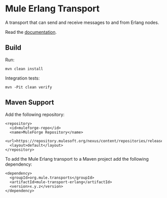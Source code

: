 Mule Erlang Transport
=====================

A transport that can send and receive messages to and from Erlang nodes.

Read the [documentation](http://www.mulesoft.org/erlang-transport).

Build
-----

Run:

    mvn clean install


Integration tests:

    mvn -Pit clean verify


Maven Support
-------------

Add the following repository:

    <repository>
      <id>muleforge-repo</id>
      <name>MuleForge Repository</name>
      <url>https://repository.mulesoft.org/nexus/content/repositories/releases</url>
      <layout>default</layout>
    </repository>

To add the Mule Erlang transport to a Maven project add the following dependency:

    <dependency>
      <groupId>org.mule.transports</groupId>
      <artifactId>mule-transport-erlang</artifactId>
      <version>x.y.z</version>
    </dependency>
